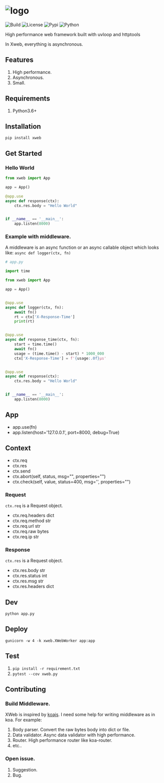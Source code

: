 # ![[logo](https://github.com/gaojiuli/xweb)](logo.png)


![[Build](https://travis-ci.org/gaojiuli/xweb)](https://travis-ci.org/gaojiuli/xweb.svg?branch=master)
![[License](https://pypi.python.org/pypi/xweb/)](https://img.shields.io/pypi/l/xweb.svg)
![[Pypi](https://pypi.python.org/pypi/xweb/)](https://img.shields.io/pypi/v/xweb.svg)
![[Python](https://pypi.python.org/pypi/xweb/)](https://img.shields.io/pypi/pyversions/xweb.svg)

High performance web framework built with uvloop and httptools

In Xweb, everything is asynchronous.

## Features

1. High performance.
2. Asynchronous.
3. Small.

## Requirements

1. Python3.6+

## Installation

`pip install xweb`

## Get Started

### Hello World

```python
from xweb import App

app = App()

@app.use
async def response(ctx):
    ctx.res.body = "Hello World"


if __name__ == '__main__':
    app.listen(8000)
```

### Example with middleware.

A middleware is an async function or an async callable object which looks like: `async def logger(ctx, fn)`

```python
# app.py

import time

from xweb import App

app = App()


@app.use
async def logger(ctx, fn):
    await fn()
    rt = ctx['X-Response-Time']
    print(rt)


@app.use
async def response_time(ctx, fn):
    start = time.time()
    await fn()
    usage = (time.time() - start) * 1000_000
    ctx['X-Response-Time'] = f'{usage:.0f}µs'


@app.use
async def response(ctx):
    ctx.res.body = "Hello World"


if __name__ == '__main__':
    app.listen(8000)
```

## App

- app.use(fn)
- app.listen(host='127.0.0.1', port=8000, debug=True)

## Context

- ctx.req
- ctx.res
- ctx.send
- ctx.abort(self, status, msg="", properties="")
- ctx.check(self, value, status=400, msg='', properties="")

### Request
    
`ctx.req` is a Request object.

- ctx.req.headers dict
- ctx.req.method str
- ctx.req.url str
- ctx.req.raw bytes
- ctx.req.ip str

### Response

`ctx.res` is a Request object.

- ctx.res.body str
- ctx.res.status int
- ctx.res.msg str
- ctx.res.headers dict

## Dev

`python app.py`

## Deploy

`gunicorn -w 4 -k xweb.XWebWorker app:app`

## Test

1. `pip install -r requirement.txt`
2. `pytest --cov xweb.py`

## Contributing


### Build Middleware.

XWeb is inspired by [koajs](https://koajs.com/). I need some help for writing middleware as in koa. For example:

1. Body parser. Convert the raw bytes body into dict or file.
2. Data validator. Async data validator with high performance.
3. Router. High performance router like koa-router.
4. etc..

### Open issue.

1. Suggestion.
2. Bug.